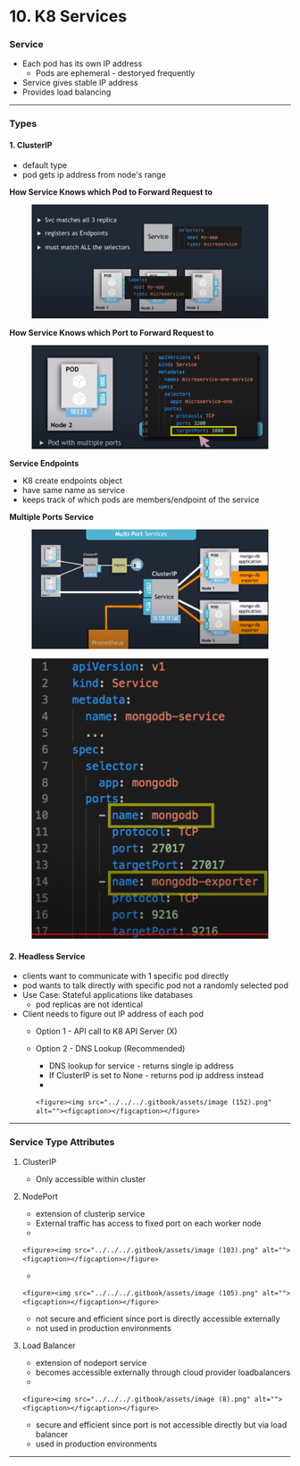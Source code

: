 # 10. K8 Services

### Service

* Each pod has its own IP address
  * Pods are ephemeral - destoryed frequently
* Service gives stable IP address
* Provides load balancing

***

### Types

#### 1. ClusterIP

* default type
* pod gets ip address from node's range

**How Service Knows which Pod to Forward Request to**

<figure><img src="../../../.gitbook/assets/image (142).png" alt=""><figcaption></figcaption></figure>

**How Service Knows which Port to Forward Request to**

<figure><img src="../../../.gitbook/assets/image (137).png" alt=""><figcaption></figcaption></figure>

**Service Endpoints**

* K8 create endpoints object
* have same name as service
* keeps track of which pods are members/endpoint of the service

**Multiple Ports Service**

<figure><img src="../../../.gitbook/assets/image (160).png" alt=""><figcaption></figcaption></figure>

<figure><img src="../../../.gitbook/assets/image (120).png" alt=""><figcaption></figcaption></figure>

#### 2. Headless Service

* clients want to communicate with 1 specific pod directly
* pod wants to talk directly with specific pod not a randomly selected pod
* Use Case: Stateful applications like databases
  * pod replicas are not identical
* Client needs to figure out IP address of each pod
  * Option 1 - API call to K8 API Server (X)
  * Option 2 - DNS Lookup (Recommended)
    * DNS lookup for service - returns single ip address
    * If ClusterIP is set to None - returns pod ip address instead
    *

        <figure><img src="../../../.gitbook/assets/image (152).png" alt=""><figcaption></figcaption></figure>

***

### Service Type Attributes

1. ClusterIP
   * Only accessible within cluster
2. NodePort
   * extension of clusterip service
   * External traffic has access to fixed port on each worker node
   *

       <figure><img src="../../../.gitbook/assets/image (103).png" alt=""><figcaption></figcaption></figure>
   *

       <figure><img src="../../../.gitbook/assets/image (105).png" alt=""><figcaption></figcaption></figure>
   * not secure and efficient since port is directly accessible externally
   * not used in production environments
3. Load Balancer
   * extension of nodeport service
   * becomes accessible externally through cloud provider loadbalancers
   *

       <figure><img src="../../../.gitbook/assets/image (8).png" alt=""><figcaption></figcaption></figure>
   * secure and efficient since port is not accessible directly but via load balancer
   * used in production environments

***
